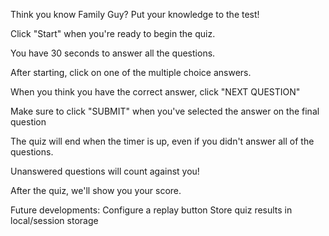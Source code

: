 Think you know Family Guy? Put your knowledge to the test!

Click "Start" when you're ready to begin the quiz.

You have 30 seconds to answer all the questions.

After starting, click on one of the multiple choice answers.

When you think you have the correct answer, click "NEXT QUESTION"

Make sure to click "SUBMIT" when you've selected the answer on the final question


The quiz will end when the timer is up, even if you didn't answer all of the questions.

Unanswered questions will count against you!

After the quiz, we'll show you your score.


Future developments:
Configure a replay button
Store quiz results in local/session storage

